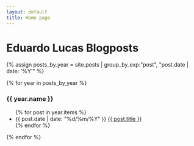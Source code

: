 ```yaml
---
layout: default
title: Home page
---
```


# Eduardo Lucas Blogposts

{% assign posts_by_year = site.posts | group_by_exp:"post", "post.date | date: '%Y'" %}

{% for year in posts_by_year %}
### {{ year.name }}

<ul>
  {% for post in year.items %}
  <li>{{ post.date | date: "%d/%m/%Y" }} <a href="{{ post.url }}">{{ post.title }}</a></li>
  {% endfor %}
</ul>

{% endfor %}


